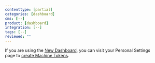 ```yaml
---
contenttype: [partial]
categories: [dashboard]
cms: [--]
product: [dashboard]
integration: [--]
tags: [--]
reviewed: ""
---
```


<Alert title="Machine Tokens in the New Dashboard" type="info">

If you are using the [New Dashboard](/guides/new-dashboard), you can visit your Personal Settings page to [create Machine Tokens](https://dashboard.pantheon.io/personal-settings/machine-tokens).

</Alert>